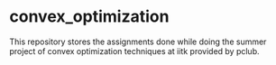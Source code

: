 # convex_optimization
This repository stores the assignments done while doing the summer project of convex optimization techniques at iitk provided by pclub.
